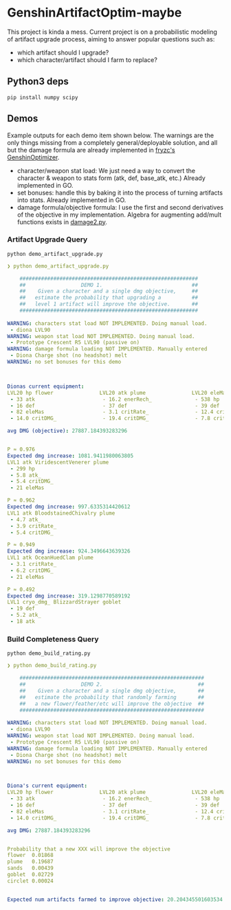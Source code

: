 # GenshinArtifactOptim-maybe
This project is kinda a mess. Current project is on a probabilistic modeling of artifact upgrade process, aiming to answer popular questions such as:
 - which artifact should I upgrade?
 - which character/artifact should I farm to replace?

## Python3 deps
`pip install numpy scipy`


## Demos
Example outputs for each demo item shown below. The warnings are the only things missing from a completely general/deployable solution, and all but the damage formula are already implemented in [fryzc's GenshinOptimizer](https://github.com/frzyc/genshin-optimizer).
- character/weapon stat load: We just need a way to convert the character & weapon to stats form (atk, def, base_atk, etc.) Already implemented in GO.
- set bonuses: handle this by baking it into the process of turning artifacts into stats. Already implemented in GO.
- damage formula/objective formula: I use the first and second derivatives of the objective in my implementation. Algebra for augmenting add/mult functions exists in [damage2.py](damage2.py).

### Artifact Upgrade Query
`python demo_artifact_upgrade.py`

```yaml
❯ python demo_artifact_upgrade.py

    ##########################################################
    ##                  DEMO 1.                             ##
    ##    Given a character and a single dmg objective,     ##
    ##   estimate the probability that upgrading a          ##
    ##   level 1 artifact will improve the objective.       ##
    ##########################################################
    
WARNING: characters stat load NOT IMPLEMENTED. Doing manual load.
 - diona LVL90
WARNING: weapon stat load NOT IMPLEMENTED. Doing manual load.
 - Prototype Crescent R5 LVL90 (passive on)
WARNING: damage formula loading NOT IMPLEMENTED. Manually entered
 - Diona Charge shot (no headshot) melt
WARNING: no set bonuses for this demo



Dionas current equipment:
LVL20 hp flower               LVL20 atk plume               LVL20 eleMas sands            LVL20 cryo_dmg_ goblet        LVL20 critRate_ circlet       
 - 33 atk                      - 16.2 enerRech_              - 538 hp                      - 4.7 hp_                     - 299 hp                     
 - 16 def                      - 37 def                      - 39 def                      - 11.1 atk_                   - 15.5 critDMG_              
 - 82 eleMas                   - 3.1 critRate_               - 12.4 critRate_              - 22.0 enerRech_              - 10.5 atk_                  
 - 14.0 critDMG_               - 19.4 critDMG_               - 7.8 critDMG_                - 16 eleMas                   - 56 eleMas                  

avg DMG (objective): 27887.184393283296


P ≈ 0.976
Expected dmg increase: 1081.9411980063805
LVL1 atk ViridescentVenerer plume
 - 299 hp
 - 5.8 atk_
 - 5.4 critDMG_
 - 21 eleMas

P ≈ 0.962
Expected dmg increase: 997.6335314420612
LVL1 atk BloodstainedChivalry plume
 - 4.7 atk_
 - 3.9 critRate_
 - 5.4 critDMG_

P ≈ 0.949
Expected dmg increase: 924.3496643639326
LVL1 atk OceanHuedClam plume
 - 3.1 critRate_
 - 6.2 critDMG_
 - 21 eleMas

P ≈ 0.492
Expected dmg increase: 319.1298770589192
LVL1 cryo_dmg_ BlizzardStrayer goblet
 - 19 def
 - 5.2 atk_
 - 18 atk
 ```


### Build Completeness Query
`python demo_build_rating.py`
```yaml
❯ python demo_build_rating.py

    ############################################################
    ##                  DEMO 2.                               ##
    ##    Given a character and a single dmg objective,       ##
    ##   estimate the probability that randomly farming       ##
    ##   a new flower/feather/etc will improve the objective  ##
    ############################################################
    
WARNING: characters stat load NOT IMPLEMENTED. Doing manual load.
 - diona LVL90
WARNING: weapon stat load NOT IMPLEMENTED. Doing manual load.
 - Prototype Crescent R5 LVL90 (passive on)
WARNING: damage formula loading NOT IMPLEMENTED. Manually entered
 - Diona Charge shot (no headshot) melt
WARNING: no set bonuses for this demo



Diona's current equipment:
LVL20 hp flower               LVL20 atk plume               LVL20 eleMas sands            LVL20 cryo_dmg_ goblet        LVL20 critRate_ circlet       
 - 33 atk                      - 16.2 enerRech_              - 538 hp                      - 4.7 hp_                     - 299 hp                     
 - 16 def                      - 37 def                      - 39 def                      - 11.1 atk_                   - 15.5 critDMG_              
 - 82 eleMas                   - 3.1 critRate_               - 12.4 critRate_              - 22.0 enerRech_              - 10.5 atk_                  
 - 14.0 critDMG_               - 19.4 critDMG_               - 7.8 critDMG_                - 16 eleMas                   - 56 eleMas                  

avg DMG: 27887.184393283296


Probability that a new XXX will improve the objective
flower  0.01868
plume   0.19687
sands   0.00439
goblet  0.02729
circlet 0.00024


Expected num artifacts farmed to improve objective: 20.204345501603534
```





